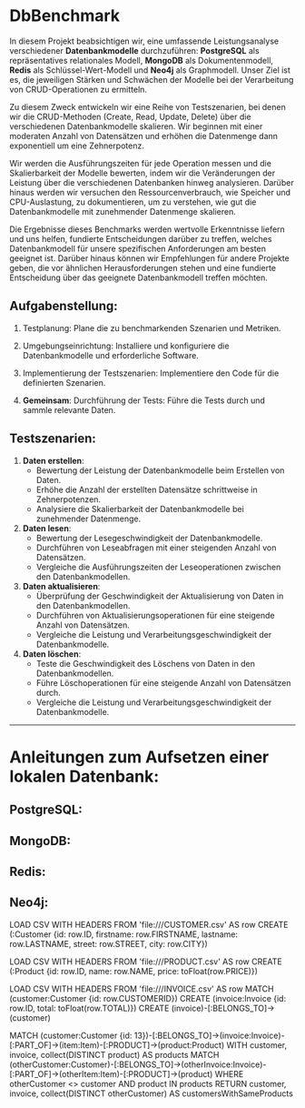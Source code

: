 # DbBenchmark
In diesem Projekt beabsichtigen wir, eine umfassende Leistungsanalyse verschiedener **Datenbankmodelle** durchzuführen: **PostgreSQL** als repräsentatives relationales Modell, **MongoDB** als Dokumentenmodell, **Redis** als Schlüssel-Wert-Modell und **Neo4j** als Graphmodell. Unser Ziel ist es, die jeweiligen Stärken und Schwächen der Modelle bei der Verarbeitung von CRUD-Operationen zu ermitteln.

Zu diesem Zweck entwickeln wir eine Reihe von Testszenarien, bei denen wir die CRUD-Methoden (Create, Read, Update, Delete) über die verschiedenen Datenbankmodelle skalieren. Wir beginnen mit einer moderaten Anzahl von Datensätzen und erhöhen die Datenmenge dann exponentiell um eine Zehnerpotenz.

Wir werden die Ausführungszeiten für jede Operation messen und die Skalierbarkeit der Modelle bewerten, indem wir die Veränderungen der Leistung über die verschiedenen Datenbanken hinweg analysieren. Darüber hinaus werden wir versuchen den Ressourcenverbrauch, wie Speicher und CPU-Auslastung, zu dokumentieren, um zu verstehen, wie gut die Datenbankmodelle mit zunehmender Datenmenge skalieren.

Die Ergebnisse dieses Benchmarks werden wertvolle Erkenntnisse liefern und uns helfen, fundierte Entscheidungen darüber zu treffen, welches Datenbankmodell für unsere spezifischen Anforderungen am besten geeignet ist. Darüber hinaus können wir Empfehlungen für andere Projekte geben, die vor ähnlichen Herausforderungen stehen und eine fundierte Entscheidung über das geeignete Datenbankmodell treffen möchten.


## Aufgabenstellung: 
1. Testplanung: Plane die zu benchmarkenden Szenarien und Metriken.
2. Umgebungseinrichtung: Installiere und konfiguriere die Datenbankmodelle und erforderliche Software.
3. Implementierung der Testszenarien: Implementiere den Code für die definierten Szenarien.

4. **Gemeinsam**: Durchführung der Tests: Führe die Tests durch und sammle relevante Daten.


## Testszenarien: 
1. **Daten erstellen**:
    - Bewertung der Leistung der Datenbankmodelle beim Erstellen von Daten.
    - Erhöhe die Anzahl der erstellten Datensätze schrittweise in Zehnerpotenzen.
    - Analysiere die Skalierbarkeit der Datenbankmodelle bei zunehmender Datenmenge.
2. **Daten lesen**:
    - Bewertung der Lesegeschwindigkeit der Datenbankmodelle.
    - Durchführen von Leseabfragen mit einer steigenden Anzahl von Datensätzen.
    - Vergleiche die Ausführungszeiten der Leseoperationen zwischen den Datenbankmodellen.
3. **Daten aktualisieren**:
    - Überprüfung der Geschwindigkeit der Aktualisierung von Daten in den Datenbankmodellen.
    - Durchführen von Aktualisierungsoperationen für eine steigende Anzahl von Datensätzen.
    - Vergleiche die Leistung und Verarbeitungsgeschwindigkeit der Datenbankmodelle.
4. **Daten löschen**:
    - Teste die Geschwindigkeit des Löschens von Daten in den Datenbankmodellen.
    - Führe Löschoperationen für eine steigende Anzahl von Datensätzen durch.
    - Vergleiche die Leistung und Verarbeitungsgeschwindigkeit der Datenbankmodelle.
______________________________________________________________________________________________________________________________________
# Anleitungen zum Aufsetzen einer lokalen Datenbank:

## PostgreSQL:

## MongoDB:

## Redis:

## Neo4j:

LOAD CSV WITH HEADERS FROM 'file:///CUSTOMER.csv' AS row
CREATE (:Customer {id: row.ID, firstname: row.FIRSTNAME, lastname: row.LASTNAME, street: row.STREET, city: row.CITY})

LOAD CSV WITH HEADERS FROM 'file:///PRODUCT.csv' AS row
CREATE (:Product {id: row.ID, name: row.NAME, price: toFloat(row.PRICE)})

LOAD CSV WITH HEADERS FROM 'file:///INVOICE.csv' AS row
MATCH (customer:Customer {id: row.CUSTOMERID})
CREATE (invoice:Invoice {id: row.ID, total: toFloat(row.TOTAL)})
CREATE (invoice)-[:BELONGS_TO]->(customer)

MATCH (customer:Customer {id: 13})-[:BELONGS_TO]->(invoice:Invoice)-[:PART_OF]->(item:Item)-[:PRODUCT]->(product:Product)
WITH customer, invoice, collect(DISTINCT product) AS products
MATCH (otherCustomer:Customer)-[:BELONGS_TO]->(otherInvoice:Invoice)-[:PART_OF]->(otherItem:Item)-[:PRODUCT]->(product)
WHERE otherCustomer <> customer AND product IN products
RETURN customer, invoice, collect(DISTINCT otherCustomer) AS customersWithSameProducts

